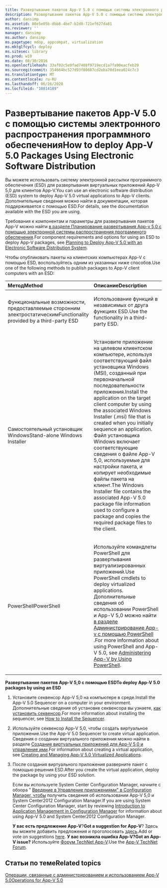 ```yaml
---
title: Развертывание пакетов App-V 5.0 с помощью системы электронного распространения программного обеспечения
description: Развертывание пакетов App-V 5.0 с помощью системы электронного распространения программного обеспечения
author: dansimp
ms.assetid: 08e5e05b-dbb8-4be7-b2d8-721ef627da81
ms.reviewer: ''
manager: dansimp
ms.author: dansimp
ms.pagetype: mdop, appcompat, virtualization
ms.mktglfcycl: deploy
ms.sitesec: library
ms.prod: w10
ms.date: 08/30/2016
ms.openlocfilehash: 33af02c5e9fad7408f9719ecd1a7fa90eacfeb29
ms.sourcegitcommit: 354664bc527d93f80687cd2eba70d1eea024c7c3
ms.translationtype: MT
ms.contentlocale: ru-RU
ms.lasthandoff: 06/26/2020
ms.locfileid: "10814189"
---
```

# <span data-ttu-id="8ed69-103">Развертывание пакетов App-V 5.0 с помощью системы электронного распространения программного обеспечения</span><span class="sxs-lookup"><span data-stu-id="8ed69-103">How to deploy App-V 5.0 Packages Using Electronic Software Distribution</span></span>


<span data-ttu-id="8ed69-104">Вы можете использовать систему электронной рассылки программного обеспечения (ESD) для развертывания виртуальных приложений App-V 5,0 для клиентов App-V.</span><span class="sxs-lookup"><span data-stu-id="8ed69-104">You can use an electronic software distribution (ESD) system to deploy App-V 5.0 virtual applications to App-V clients.</span></span> <span data-ttu-id="8ed69-105">Дополнительные сведения можно найти в документации, которая поддерживается с помощью ESD.</span><span class="sxs-lookup"><span data-stu-id="8ed69-105">For details, see the documentation available with the ESD you are using.</span></span>

<span data-ttu-id="8ed69-106">Требования к компонентам и параметры для развертывания пакетов App-V можно найти [в разделе Планирование развертывания App-v 5,0 с помощью электронной системы распространения программного обеспечения](planning-to-deploy-app-v-50-with-an-electronic-software-distribution-system.md).</span><span class="sxs-lookup"><span data-stu-id="8ed69-106">For component requirements and options for using an ESD to deploy App-V packages, see [Planning to Deploy App-V 5.0 with an Electronic Software Distribution System](planning-to-deploy-app-v-50-with-an-electronic-software-distribution-system.md).</span></span>

<span data-ttu-id="8ed69-107">Чтобы опубликовать пакеты на клиентских компьютерах App-V с помощью ESD, воспользуйтесь одним из указанных ниже способов.</span><span class="sxs-lookup"><span data-stu-id="8ed69-107">Use one of the following methods to publish packages to App-V client computers with an ESD:</span></span>

<table>
<colgroup>
<col width="50%" />
<col width="50%" />
</colgroup>
<thead>
<tr class="header">
<th align="left"><span data-ttu-id="8ed69-108">Метод</span><span class="sxs-lookup"><span data-stu-id="8ed69-108">Method</span></span></th>
<th align="left"><span data-ttu-id="8ed69-109">Описание</span><span class="sxs-lookup"><span data-stu-id="8ed69-109">Description</span></span></th>
</tr>
</thead>
<tbody>
<tr class="odd">
<td align="left"><p><span data-ttu-id="8ed69-110">Функциональные возможности, предоставляемые сторонним электростатическим</span><span class="sxs-lookup"><span data-stu-id="8ed69-110">Functionality provided by a third-party ESD</span></span></p></td>
<td align="left"><p><span data-ttu-id="8ed69-111">Использование функций в независимых от друга функциях ESD.</span><span class="sxs-lookup"><span data-stu-id="8ed69-111">Use the functionality in a third-party ESD.</span></span></p></td>
</tr>
<tr class="even">
<td align="left"><p><span data-ttu-id="8ed69-112">Самостоятельный установщик Windows</span><span class="sxs-lookup"><span data-stu-id="8ed69-112">Stand-alone Windows Installer</span></span></p></td>
<td align="left"><p><span data-ttu-id="8ed69-113">Установите приложение на целевом клиентском компьютере, используя соответствующий файл установщика Windows (MSI), созданный при первоначальной последовательности приложения.</span><span class="sxs-lookup"><span data-stu-id="8ed69-113">Install the application on the target client computer by using the associated Windows Installer (.msi) file that is created when you initially sequence an application.</span></span> <span data-ttu-id="8ed69-114">Файл установщика Windows включает соответствующие сведения о файле App-V 5,0, используемые для настройки пакета, и копирует необходимые файлы пакета на клиент.</span><span class="sxs-lookup"><span data-stu-id="8ed69-114">The Windows Installer file contains the associated App-V 5.0 package file information used to configure a package and copies the required package files to the client.</span></span></p></td>
</tr>
<tr class="odd">
<td align="left"><p><span data-ttu-id="8ed69-115">PowerShell</span><span class="sxs-lookup"><span data-stu-id="8ed69-115">PowerShell</span></span></p></td>
<td align="left"><p><span data-ttu-id="8ed69-116">Используйте командлеты PowerShell для развертывания виртуализированных приложений.</span><span class="sxs-lookup"><span data-stu-id="8ed69-116">Use PowerShell cmdlets to deploy virtualized applications.</span></span> <span data-ttu-id="8ed69-117">Дополнительные сведения об использовании PowerShell и App-V 5,0 можно найти <a href="administering-app-v-by-using-powershell.md" data-raw-source="[Administering App-V by Using PowerShell](administering-app-v-by-using-powershell.md)"> в разделе Администрирование App-v с помощью PowerShell </a> .</span><span class="sxs-lookup"><span data-stu-id="8ed69-117">For more information about using PowerShell and App-V 5.0, see <a href="administering-app-v-by-using-powershell.md" data-raw-source="[Administering App-V by Using PowerShell](administering-app-v-by-using-powershell.md)">Administering App-V by Using PowerShell</a>.</span></span></p></td>
</tr>
</tbody>
</table>

 

**<span data-ttu-id="8ed69-118">Развертывание пакетов App-V 5,0 с помощью ESD</span><span class="sxs-lookup"><span data-stu-id="8ed69-118">To deploy App-V 5.0 packages by using an ESD</span></span>**

1.  <span data-ttu-id="8ed69-119">Установите секвенсор App-V 5,0 на компьютере в среде.</span><span class="sxs-lookup"><span data-stu-id="8ed69-119">Install the App-V 5.0 Sequencer on a computer in your environment.</span></span> <span data-ttu-id="8ed69-120">Дополнительные сведения об установке секвенсора вы узнаете, [как установить секвенсор](how-to-install-the-sequencer-beta-gb18030.md).</span><span class="sxs-lookup"><span data-stu-id="8ed69-120">For more information about installing the sequencer, see [How to Install the Sequencer](how-to-install-the-sequencer-beta-gb18030.md).</span></span>

2.  <span data-ttu-id="8ed69-121">Используйте секвенсор App-V 5,0, чтобы создать виртуальное приложение.</span><span class="sxs-lookup"><span data-stu-id="8ed69-121">Use the App-V 5.0 Sequencer to create virtual application.</span></span> <span data-ttu-id="8ed69-122">Сведения о создании виртуального приложения можно найти в разделе [Создание виртуальных приложений для App-V 5,0 и управление ими](creating-and-managing-app-v-50-virtualized-applications.md).</span><span class="sxs-lookup"><span data-stu-id="8ed69-122">For information about creating a virtual application, see [Creating and Managing App-V 5.0 Virtualized Applications](creating-and-managing-app-v-50-virtualized-applications.md).</span></span>

3.  <span data-ttu-id="8ed69-123">После создания виртуального приложения разверните пакет с помощью решения ESD.</span><span class="sxs-lookup"><span data-stu-id="8ed69-123">After you create the virtual application, deploy the package by using your ESD solution.</span></span>

    <span data-ttu-id="8ed69-124">Если вы используете System Center Configuration Manager, начните с обзора " [Введение в Управление приложениями" в Configuration Manager, чтобы](https://go.microsoft.com/fwlink/?LinkId=281816) получить сведения об использовании App-V 5,0 и System Center2012 Configuration Manager.</span><span class="sxs-lookup"><span data-stu-id="8ed69-124">If you are using System Center Configuration Manager, start by reviewing [Introduction to Application Management in Configuration Manager](https://go.microsoft.com/fwlink/?LinkId=281816) for information about using App-V 5.0 and System Center2012 Configuration Manager.</span></span>

    <span data-ttu-id="8ed69-125">**У вас есть предложение App-V**?</span><span class="sxs-lookup"><span data-stu-id="8ed69-125">**Got a suggestion for App-V**?</span></span> <span data-ttu-id="8ed69-126">Здесь вы можете добавить предложения и проголосовать [здесь](http://appv.uservoice.com/forums/280448-microsoft-application-virtualization).</span><span class="sxs-lookup"><span data-stu-id="8ed69-126">Add or vote on suggestions [here](http://appv.uservoice.com/forums/280448-microsoft-application-virtualization).</span></span> **<span data-ttu-id="8ed69-127">У вас возникла ошибка App-V?</span><span class="sxs-lookup"><span data-stu-id="8ed69-127">Got an App-V issue?</span></span>** <span data-ttu-id="8ed69-128">Используйте [Форум TechNet App-V](https://social.technet.microsoft.com/Forums/home?forum=mdopappv).</span><span class="sxs-lookup"><span data-stu-id="8ed69-128">Use the [App-V TechNet Forum](https://social.technet.microsoft.com/Forums/home?forum=mdopappv).</span></span>

## <span data-ttu-id="8ed69-129">Статьи по теме</span><span class="sxs-lookup"><span data-stu-id="8ed69-129">Related topics</span></span>


[<span data-ttu-id="8ed69-130">Операции, связанные с администрированием и использованием App-V 5.0</span><span class="sxs-lookup"><span data-stu-id="8ed69-130">Operations for App-V 5.0</span></span>](operations-for-app-v-50.md)

 

 





